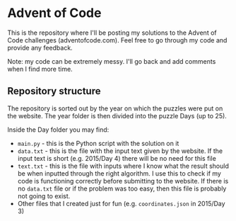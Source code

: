 # Advent of Code

This is the repository where I'll be posting my solutions to the Advent of Code challenges (adventofcode.com). Feel free to go through my code and provide any feedback.

Note: my code can be extremely messy. I'll go back and add comments when I find more time.

## Repository structure

The repository is sorted out by the year on which the puzzles were put on the website. The year folder is then divided into the puzzle Days (up to 25). 

Inside the Day folder you may find:
- `main.py` - this is the Python script with the solution on it
- `data.txt` - this is the file with the input text given by the website. If the input text is short (e.g. 2015/Day 4) there will be no need for this file
- `text.txt` - this is the file with inputs where I know what the result should be when inputted through the right algorithm. I use this to check if my code is functioning correctly before submitting to the website. If there is no `data.txt` file or if the problem was too easy, then this file is probably not going to exist. 
- Other files that I created just for fun (e.g. `coordinates.json` in 2015/Day 3)
